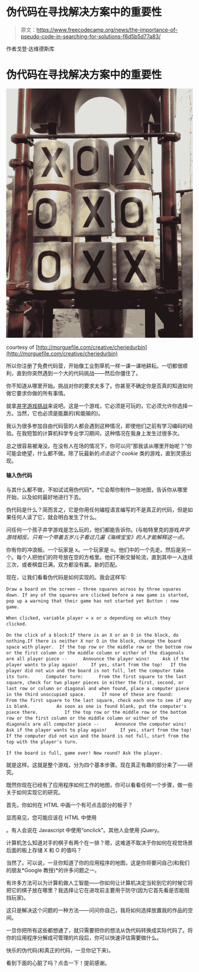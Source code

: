 # 伪代码在寻找解决方案中的重要性

> 原文：<https://www.freecodecamp.org/news/the-importance-of-pseudo-code-in-searching-for-solutions-f6d5b5d77a83/>

作者戈登·达维德斯库

# 伪代码在寻找解决方案中的重要性

![oCSnIDTjcYSFkpr2UnJ4b82gpqJKrkTn4fs-](img/1d1dca42f9325c74e900b6398434bccc.png)

courtesy of [http://morguefile.com/creative/cheriedurbin](http://morguefile.com/creative/cheriedurbin)

所以你注册了免费代码营，开始像工业割草机一样一课一课地耕耘。一切都很顺利，直到你突然遇到一个大的代码挑战——然后你僵住了。

你不知道从哪里开始。挑战对你的要求太多了。你甚至不确定你是否真的知道如何做它要求你做的所有事情。

就拿[井字游戏挑战](https://www.freecodecamp.com/challenges/build-a-tic-tac-toe-game)来说吧。这是一个游戏，它必须是可玩的，它必须允许你选择一方。当然，它也必须是能赢的(和能输的)。

我认为很多参加自由代码营的人都会遇到这种情况，即使他们之前有学习编码的经验。在我短暂的计算机科学专业学习期间，这种情况在我身上发生过很多次。

总之很容易被淹没。在没有人在场的情况下，你可以问“那我该从哪里开始呢？”你可能会绝望，什么都不做。除了玩最新的*点击这个 cookie* 类的游戏，直到灵感出现。

#### 输入伪代码

与其什么都不做，不如试试用伪代码*。*它会帮你制作一张地图，告诉你从哪里开始，以及如何最好地进行下去。

伪代码是什么？简而言之，它是你用任何编程语言编写的不是真正的代码，但是如果任何人读了它，就会明白发生了什么。

问任何一个孩子井字游戏是怎么玩的，他们都能告诉你。(与帕特里克的游戏*井字游戏相反。只有一个带着五岁儿子看过几遍《海绵宝宝》的人才能解释这一点。*

你有你的冲浪板。一个玩家是 x。一个玩家是 o。他们中的一个先走。然后是另一个。每个人把他们的符号放在空的方格里。他们不断交替轮流，直到其中一人连续三次，或者棋盘已满，双方都没有赢。新的匹配。

现在，让我们看看伪代码是如何实现的。我会这样写:

```
Draw a board on the screen — three squares across by three squares down. If any of the squares are clicked before a new game is started, pop up a warning that their game has not started yet Button : new game.
```

```
When clicked, variable player = x or o depending on which they clicked.
```

```
On the click of a block:If there is an X or an O in the block, do nothing.If there is neither X nor O in the block, change the board space with player.  If the top row or the middle row or the bottom row or the first column or the middle column or either of the diagonals are all player piece --      Announce the player wins!     Ask if the player wants to play again!     If yes, start from the top!   If the player did not win and the board is not full, let the computer take its turn.      Computer turn:      From the first square to the last square, check for two player pieces in either the first, second, or last row or column or diagonal and when found, place a computer piece in the third unoccupied space.      If none of these are found:          From the first square to the last square, check each one to see if any is blank.          As soon as one is found blank, put the computer's piece there.          If the top row or the middle row or the bottom row or the first column or the middle column or either of the diagonals are all computer piece --      Announce the computer wins!     Ask if the player wants to play again!     If yes, start from the top!   If the computer did not win and the board is not full, start from the top with the player's turn.
```

```
If the board is full, game over! New round? Ask the player.
```

就是这样。这就是整个游戏，分为四个基本步骤。现在真正有趣的部分来了——研究。

既然你现在已经有了应用程序如何工作的地图，你可以看看任何一个步骤，做一些关于如何实现它的研究。

首先，你如何在 HTML 中画一个有可点击部分的板子？

显而易见，您可能应该在 HTML 中使用

。有人会说在 Javascript 中使用“onclick”。其他人会使用 jQuery。

计算机怎么知道对手的棋子有两个在一排？嗯，这难道不取决于你如何在视觉场景后面的板上存储 X 和 O 的值吗？

当然了。可以说，一旦你知道了你的应用程序的地图，这是你将要问自己(和我们的朋友*Google 教授)*的许多问题之一。

有许多方法可以为计算机做人工智能——你如何让计算机决定当轮到它的时候它将把它的棋子放在哪里？我选择让它在进攻前主要用于防守(因为它首先看是否能阻挡玩家)。

这只是解决这个问题的一种方法——问问你自己，我将如何选择放置我的作品的空间。

一旦你把所有这些都想通了，就只需要把你的想法从伪代码转换成实际代码了。将你的应用程序分解成可管理的片段后，你可以快速评估需要做什么。

快乐的伪代码(和真正的代码，一旦你记下来)。

看到下面的心脏了吗？点击一下！提前感谢。